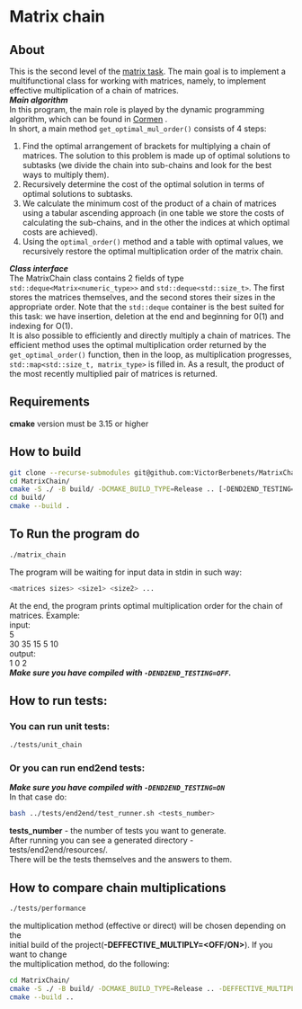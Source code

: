 # Matrix chain
## About
This is the second level of the [matrix task](https://github.com/VictorBerbenets/Matrix).
The main goal is to implement a multifunctional class for working with matrices, namely, to implement effective multiplication of a chain of matrices.  
***Main algorithm***  
In this program, the main role is played by the dynamic programming algorithm, which can be found in [Cormen](https://e-maxx.ru/bookz/files/cormen.pdf) .  
In short, a main method `get_optimal_mul_order()` consists of 4 steps:  
1. Find the optimal arrangement of brackets for multiplying a chain of matrices. The solution to this problem is made up of optimal solutions to subtasks (we divide the chain into sub-chains and look for the best ways to multiply them).
2. Recursively determine the cost of the optimal solution in terms
of optimal solutions to subtasks.
3. We calculate the minimum cost of the product of a chain of matrices using a tabular ascending approach (in one table we store the costs of calculating the sub-chains, and in the other the indices at which optimal costs are achieved).
4. Using the `optimal_order()` method and a table with optimal values, we recursively restore the optimal multiplication order of the matrix chain.  

***Class interface***  
The MatrixChain class contains 2 fields of type `std::deque<Matrix<numeric_type>>` and `std::deque<std::size_t>`. The first stores the matrices themselves, and the second stores their sizes in the appropriate order. Note that the `std::deque` container is the best suited for this task: we have insertion, deletion at the end and beginning for 0(1) and indexing for O(1).  
It is also possible to efficiently and directly multiply a chain of matrices. The efficient method uses the optimal multiplication order returned by the `get_optimal_order()` function, then in the loop, as multiplication progresses, `std::map<std::size_t, matrix_type>` is filled in. As a result, the product of the most recently multiplied pair of matrices is returned.
## Requirements
**cmake** version must be 3.15 or higher
## How to build
```bash
git clone --recurse-submodules git@github.com:VictorBerbenets/MatrixChain.git
cd MatrixChain/
cmake -S ./ -B build/ -DCMAKE_BUILD_TYPE=Release .. [-DEND2END_TESTING=<OFF/ON>] [-DEFFECTIVE_MULTIPLY=<OFF/ON>]
cd build/
cmake --build .
```
## To Run the program do  
```bash
./matrix_chain
```
The program will be waiting for input data in stdin in such way:  
```bash
<matrices sizes> <size1> <size2> ...  
```
At the end, the program prints optimal multiplication order for the chain of
matrices. Example:  
input:  
5  
30 35 15 5 10  
output:  
1 0 2  
***Make sure you have compiled with `-DEND2END_TESTING=OFF`.***  
## How to run tests:
### You can run unit tests:
```bash
./tests/unit_chain
```
### Or you can run end2end tests:
***Make sure you have compiled with `-DEND2END_TESTING=ON`***  
In that case do:  
```bash
bash ../tests/end2end/test_runner.sh <tests_number>
```
**tests_number** - the number of tests you want to generate.  
After running you can see a generated directory - tests/end2end/resources/.  
There will be the tests themselves and the answers to them.  

## How to compare chain multiplications
```bash
./tests/performance
```
the multiplication method (effective or direct) will be chosen depending on the  
initial build of the project(**-DEFFECTIVE_MULTIPLY=<OFF/ON>**). If you want to change  
the multiplication method, do the following:  
```bash
cd MatrixChain/
cmake -S ./ -B build/ -DCMAKE_BUILD_TYPE=Release .. -DEFFECTIVE_MULTIPLY=<OFF/ON>
cmake --build ..
```

